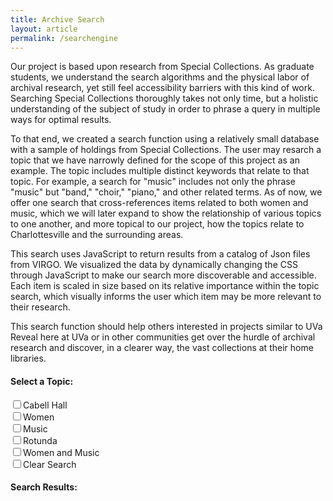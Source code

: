 ```yaml
---
title: Archive Search
layout: article
permalink: /searchengine
---
```

<html>
<link rel="stylesheet" type="text/css" href="http://reveal.scholarslab.org/javascript/style.css">
<link rel="stylesheet" href="http://reveal.scholarslab.org/css/main.css">
<link rel="stylesheet" href="http://reveal.scholarslab.org/css/styles.css">

<body>
  <script src='http://reveal.scholarslab.org/javascript/d3.js'></script>
  <script src='http://reveal.scholarslab.org/javascript/lodash.js'></script>
  <script src='http://reveal.scholarslab.org/javascript/analysis.js'></script>
  <script src='http://reveal.scholarslab.org/javascript/jquery-3.3.1.min.js'></script>
  <script src="https://d3js.org/d3.v4.min.js"></script>
  <p>Our project is based upon research from Special Collections. As graduate students, we understand the search algorithms and the physical labor of archival research, yet still feel accessibility barriers with this kind of work. Searching Special Collections thoroughly takes not only time, but a holistic understanding of the subject of study in order to phrase a query in multiple ways for optimal results.</p>

  <p>To that end, we created a search function using a relatively small database with a sample of holdings from Special Collections. The user may resarch a topic that we have narrowly defined for the scope of this project as an example. The topic includes multiple distinct keywords that relate to that topic. For example, a search for "music" includes not only the phrase "music" but "band," "choir," "piano," and other related terms. As of now, we offer one search that cross-references items related to both women and music, which we will later expand to show the relationship of various topics to one another, and more topical to our project, how the topics relate to Charlottesville and the surrounding areas.</p>
  <p>This search uses JavaScript to return results from a catalog of Json files from VIRGO. We visualized the data by dynamically changing the CSS through JavaScript to make our search more discoverable and accessible. Each item is scaled in size based on its relative importance within the topic search, which visually informs the user which item may be more relevant to their research.</p>
  <p> This search function should help others interested in projects similar to UVa Reveal here at UVa or in other communities get over the hurdle of archival research and discover, in a clearer way, the vast collections at their home libraries.</p>


<form action=''>
<h4>Select a Topic:</h4>
  <input type="checkbox" id="cabell" onclick="search('cabell');">Cabell Hall<br>
  <input type="checkbox" id="women" onclick="search('women');">Women<br>
  <input type="checkbox" id="music" onclick="search('music');">Music<br>
  <input type="checkbox" id="rotunda" onclick="search('rotunda');">Rotunda<br>
<!--   <input type="checkbox" id="berlin" onclick="search('berlin');">Berlin Wall<br>
  <input type="checkbox" id="languages" onclick="search('languages');">Foreign Languages<br>
  <input type="checkbox" id="cemetery" onclick="search('cemetery');">Cemetery<br> -->
  <input type="checkbox" id="womenmusic" onclick="search2('women', 'music');">Women and Music<br>
  <input type="checkbox" id="clear" onclick="window.location.reload()">Clear Search
  <!--   <input type="checkbox" id="cabellmusic" onclick="search3('cabellmusic');">Music and Cabell Hall<br>
  <input type="checkbox" id="rotundawomen" onclick="search('rotundawomen');">Women and the Rotunda<br> -->
</form>

<div>

  <h4>Search Results:</h4>
  <ul class="results-list">


  </ul>
</div>
</body>


</html>
